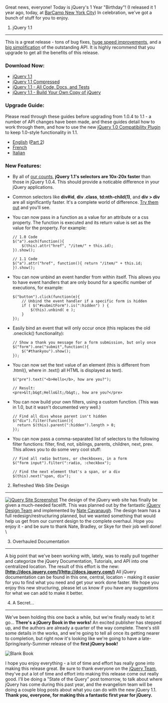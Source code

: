 Great news, everyone! Today is jQuery's 1 Year "Birthday"! (I released
it 1 year ago, today, at [BarCamp New York
City](http://barcamp.org/BarCampNYC)) In celebration, we've got a bunch
of stuff for you to enjoy.

1) jQuery 1.1
-------------

This is a great release - tons of bug fixes, [huge speed
improvements](http://john.jquery.com/speed/), and a [big
simplification](http://blog.jquery.com/2007/01/08/jquery-11a/) of the
outstanding API. It is highly recommend that you upgrade to get all the
benefits of this release.

### Download Now:

-   [jQuery 1.1](http://jquery.com/src/jquery-1.1.js)
-   [jQuery 1.1 Compressed](http://jquery.com/src/jquery-1.1.pack.js)
-   [jQuery 1.1 - All Code, Docs, and
    Tests](http://jquery.com/src/jquery-1.1.release.zip)
-   [jQuery 1.1 - Build Your Own Copy of
    jQuery](http://jquery.com/src/jquery-1.1.build.zip)

### Upgrade Guide:

Please read through these guides before upgrading from 1.0.4 to 1.1 - a
number of API changes have been made, and these guides detail how to
work through them, and how to use the new [jQuery 1.0 Compatibility
Plugin](http://jquery.com/dev/svn/trunk/plugins/compat-1.0/jquery.compat-1.0.js?format=txt)
to keep 1.0-style functionality in 1.1.

-   [English](http://blog.jquery.com/2007/01/08/jquery-11a/) ([Part
    2](http://blog.jquery.com/2007/01/11/jquery-11b/))
-   [French](http://www.jquery.info/spip.php?article30)
-   [Italian](http://www.jquery.info/spip.php?article31)

### New Features:

-   By all of [our counts](http://john.jquery.com/speed/), **jQuery
    1.1's selectors are 10x-20x faster** than those in jQuery 1.0.4.
    This should provide a noticable difference in your jQuery
    applications.
-   Common selectors like **div\#id**, **div .class**,
    **td:nth-child(1)**, and **div \> div** are all significantly
    faster. It's a complete world of difference. [Try them
    out](http://john.jquery.com/speed/) and you'll see.
-   You can now pass in a function as a value for an attribute or a css
    property. The function is executed and its return value is set as
    the value for the property. For example:

        // 1.0 Code
        $("a").each(function(){
            $(this).attr("href", "/item/" + this.id);
        }).show();

        // 1.1 Code
        $("a").attr("href", function(){ return "/item/" + this.id; }).show();

-   You can now unbind an event handler from within itself. This allows
    you to have event handlers that are only bound for a specific number
    of executions, for example:

        $("button").click(function(e){
            // Unbind the event handler if a specific form is hidden
            if ( $("#submitForm").is(":hidden") ) {
                $(this).unbind( e );
            }
        });

-   Easily bind an event that will only occur once (this replaces the
    old .oneclick() functionality):

        // Show a thank you message for a form submission, but only once
        $("form").one("submit",function(){
            $("#thankyou").show();
        });

-   You can now set the text value of an element (this is different from
    .html(), where in .text() all HTML is displayed as text).

        $("pre").text("<b>Hello</b>, how are you?");

        // Result:
        <pre>&lt;b&gt;Hello&lt;/b&gt;, how are you?</pre>

-   You can now build your own filters, using a custom function. (This
    was in 1.0, but it wasn't documented very well.)

        // Find all divs whose parent isn't hidden
        $("div").filter(function(){
          return $(this).parent(":hidden").length > 0;
        });

-   You can now pass a comma-separated list of selectors to the
    following filter functions: filter, find, not, siblings, parents,
    children, next, prev. This allows you to do some very cool stuff:

        // Find all radio buttons, or checkboxes, in a form
        $("form input").filter(":radio, :checkbox");

        // Find the next element that's a span, or a div
        $(this).next("span, div");

2) Refreshed Web Site Design
----------------------------

[![jQuery Site
Screenshot](http://blog.jquery.com/wp-content/uploads/2007/01/jquery-site-sm.jpg)](http://jquery.com/)
The design of the jQuery web site has finally be given a much-needed
facelift. This was planned out by the fantastic [jQuery Design
Team](http://docs.jquery.com/About/Contributors) and implemented by
[Nate Cavanaugh](http://alterform.com/). The design team has a full
redesign/restructuring planned, but we wanted something that would help
us get from our current design to the complete overhaul. Hope you enjoy
it - and be sure to thank Nate, Bradley, or Skye for their job well
done! \

3) Overhauled Documentation
---------------------------

A big point that we've been working with, lately, was to really pull
together and categorize the jQuery Documentation, Tutorials, and API
into one centralized location. The result of this effort is the new:
**[http://docs.jquery.com/](http://docs.jquery.com/)** All jQuery
documentation can be found in this one, central, location - making it
easier for you to find what you need and get your work done faster. We
hope you enjoy this new structuring, please let us know if you have any
suggestions for what we can add to make it better.

4) A Secret...
--------------

We've been holding this one back a while, but we're finally ready to let
it go... **There's a jQuery Book in the works!** An excited publisher
has stepped up, and the authors are already a quarter of the way
complete. There's still some details in the works, and we're going to
tell all once its getting nearer to completion, but right now it's
looking like we're going to have a late-Spring/early-Summer release of
the **first jQuery book!**

![Blank
Book](http://blog.jquery.com/wp-content/uploads/2007/01/blank_book.jpg)

I hope you enjoy everything - a lot of time and effort has really gone
into making this release great. Be sure to thank everyone on the [jQuery
Team](http://docs.jquery.com/About/Contributors), they've put a lot of
time and effort into making this release come out really good. I'll be
doing a "State of the Query" post tomorrow, to talk about where jQuery
has come during this past year, and the evangelism team will be doing a
couple blog posts about what you can do with the new jQuery 1.1. **Thank
you, everyone, for making this a fantastic first year for jQuery.**
